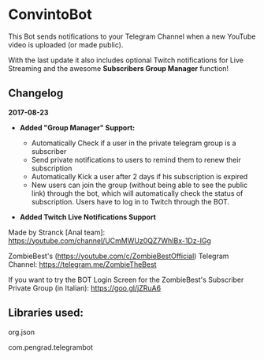 # ConvintoBot
This Bot sends notifications to your Telegram Channel when a new YouTube video is uploaded (or made public). 

With the last update it also includes optional Twitch notifications for Live Streaming and the awesome **Subscribers Group Manager** function! 

## Changelog

**2017-08-23**

* **Added "Group Manager" Support:**
  * Automatically Check if a user in the private telegram group is a subscriber
  * Send private notifications to users to remind them to renew their subscription
  * Automatically Kick a user after 2 days if his subscription is expired
  * New users can join the group (without being able to see the public link) through the bot, which will automatically check the status of subscription. Users have to log in to Twitch through the BOT.

* **Added Twitch Live Notifications Support**


Made by Stranck [Anal team]: https://youtube.com/channel/UCmMWUz0QZ7WhIBx-1Dz-IGg

ZombieBest's (https://youtube.com/c/ZombieBestOfficial) Telegram Channel: https://telegram.me/ZombieTheBest

If you want to try the BOT Login Screen for the ZombieBest's Subscriber Private Group (in Italian): https://goo.gl/jZRuA6



## Libraries used:

org.json

com.pengrad.telegrambot
